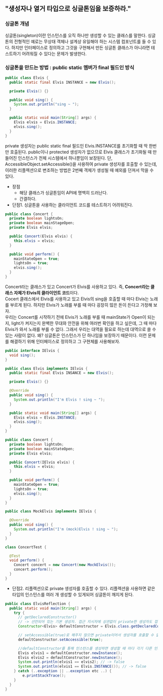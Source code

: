 ## "생성자나 열거 타입으로 싱글톤임을 보증하라."
### 싱글톤 개념
싱글톤(singleton)이란 인스턴스를 오직 하나만 생성할 수 있는 클래스를 말한다. 싱글톤의 전형적인 예로는 무상태 객체나
설계상 유일해야 하는 시스템 컴포넌트를 들 수 있다. 하지만 인터페이스로 정의하고 그것을 구현해서 만든 싱글톤 클래스가 아니라면 
테스트하기 어려워질 수 있다는 문제가 발생한다.
### 싱글톤을 만드는 방법 : public static 멤버가 final 필드인 방식
```java
public class Elvis {
  public static final Elvis INSTANCE = new Elvis();

  private Elvis() {}

  public void sing() {
    System.out.println("sing ~ ");
  }

  public static void main(String[] args) {
    Elvis elvis = Elvis.INSTANCE;
    elvis.sing();
  }
}
```
private 생성자는 public static final 필드인 Elvis.INSTANCE를 초기화할 때 딱 한번만 호출된다. public이나 protected 생성자가
없으므로 Elvis 클래스가 초기화될 때 만들어진 인스턴스가 전체 시스템에서 하나뿐임이 보장된다. 단, AccessibleObject.setAccessible()을 사용하여
private 생성자를 호출할 수 있는데, 이러한 리플렉션으로 변조하는 방법은 2번째 객체가 생성될 때 예외를 던져서 막을 수 있다. 
- 장점
  - 해당 클래스가 싱글톤임이 API에 명백히 드러난다.
  - 간결하다.
- 단점1. 싱글톤을 사용하는 클라이언트 코드를 테스트하기 어려워진다.

```java
public class Concert {
  private boolean lightsOn;
  private boolean mainStageOpen;
  private Elvis elvis;

  public Concert(Elvis elvis) {
    this.elvis = elvis;
  }

  public void perform() {
    mainStateOpen = true;
    lightsOn = true;
    elvis.sing();
  }
}
```
Concert라는 클래스가 있고 Concert가 Elvis를 사용하고 있다. 즉, **Concert라는 클래스 자체가 Elvis의 클라이언트 코드**이다. <br>
Cocert 클래스에서 Elvis를 사용하고 있고 Elvis의 sing을 호출할 때 마다 Elvis는 노래를 부르게 된다.
하지만 Elvis가 노래를 부를 때 마다 굉장히 많은 돈이 든다고 가정해 보자. <br>
우리는 Concert를 시작하기 전에 Elvis가 노래를 부를 때 mainState가 Open이 되는지, light가 켜지는지 완벽한 무대와 안전을 위해 여러번 확인을 하고 싶은데,
그 때 마다 Elvis가 와서 노래를 부를 수 없다. 그래서 우리는 대역을 필요로 하는데 대역으로 쓸 수 있는 사람이 없다. 왜? 싱글톤은 인스턴스가 단 하나임을
보장하기 때문이다. 이런 문제를 해결하기 위해 인터페이스로 정의하고 그 구현체를 사용해보자.
```java
public interface IElvis {
  void sing();
}

public class Elvis implements IElvis {
  public static final Elvis INSANCE = new Elvis();

  private Elvis() {}

  @Override
  public void sing() {
    System.out.println("I'm Elvis ! sing ~ ");
  }

  public static void main(String[] args) {
    Elvis elvis = Elvis.INSTANCE;
    elvis.sing();
  }
}

public class Concert {
  private boolean lightsOn;
  private boolean mainStateOpen;
  private Elvis elvis;

  public Concert(IElvis elvis) {
    this.elvis = elvis;
  }

  public void perform() {
    mainStateOpen = true;
    lightsOn = true;
    elvis.sing();
  }
}

public class MockElvis implements IElvis {

  @Override
  public void sing() {
    System.out.println("I'm (mock)Elvis ! sing ~ ");
  }
}
```
```java
class ConcertTest {

  @Test
  void perform() {
    Concert concert = new Concert(new MockElvis());
    concert.perform();
  }
}
```
- 단점2. 리플렉션으로 private 생성자를 호출할 수 있다.
리플렉션을 사용하면 같은 타입의 인스턴스를 여러 개 생성할 수 있게되어 싱글톤이 깨지게 된다.
```java
public class ElvisReflection {
  public static void main(String[] args) {
    try {
      // getDeclaredConstructor()
      // -> 선언되어 있는 기본 생성자. 접근 지시자에 상관없이 private한 생성자도 접근이 가능하다.
      Constructor<Elvis> defaultConstructor = Elvis.class.getDeclaredConstructor();

      // setAccessible(true)로 해주지 않으면 private이어서 생성자를 호출할 수 없게 된다.
      defaultConstructor.setAccessible(true);

      //defaultConstructor를 통해 인스턴스를 생성하면 생성할 때 마다 각기 다른 인스턴스가 생성된다.
      Elvis elvis1 = defaultConstructor.newInstance();
      Elvis elvis2 = defaultConstructor.newInstance();
      System.out.println(elvis1 == elvis2); // -> false
      System.out.println(elvis1 == Elvis.INSTANCE()); // -> false
    } catch (..exception || ..exception etc ..) {
        e.printStackTrace();
    }
  }
}
```

